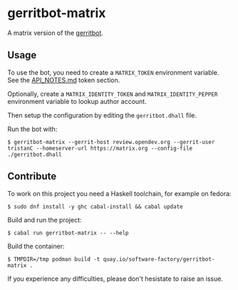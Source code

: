 # gerritbot-matrix

A matrix version of the [gerritbot][gerritbot].

## Usage

To use the bot, you need to create a `MATRIX_TOKEN` environment variable. See the [API_NOTES.md](./API_NOTES.md) token section.

Optionally, create a `MATRIX_IDENTITY_TOKEN` and `MATRIX_IDENTITY_PEPPER` environment variable to lookup author account.

Then setup the configuration by editing the `gerritbot.dhall` file.

Run the bot with:

```ShellSession
$ gerritbot-matrix --gerrit-host review.opendev.org --gerrit-user tristanC --homeserver-url https://matrix.org --config-file ./gerritbot.dhall
```

## Contribute

To work on this project you need a Haskell toolchain, for example on fedora:

```ShellSession
$ sudo dnf install -y ghc cabal-install && cabal update
```

Build and run the project:

```ShellSession
$ cabal run gerritbot-matrix -- --help
```

Build the container:

```ShellSession
$ TMPDIR=/tmp podman build -t quay.io/software-factory/gerritbot-matrix .
```

If you experience any difficulties, please don't hesistate to raise an issue.

[gerritbot]: https://opendev.org/opendev/gerritbot

